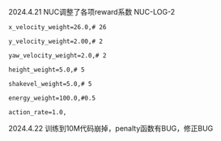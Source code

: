 2024.4.21 NUC调整了各项reward系数 NUC-LOG-2

    x_velocity_weight=26.0,# 26

    y_velocity_weight=2.00,# 2

    yaw_velocity_weight=2.0,# 2

    height_weight=5.0,# 5

    shakevel_weight=5.0,# 5

    energy_weight=100.0,#0.5

    action_rate=1.0,

2024.4.22 训练到10M代码崩掉，penalty函数有BUG，修正BUG
